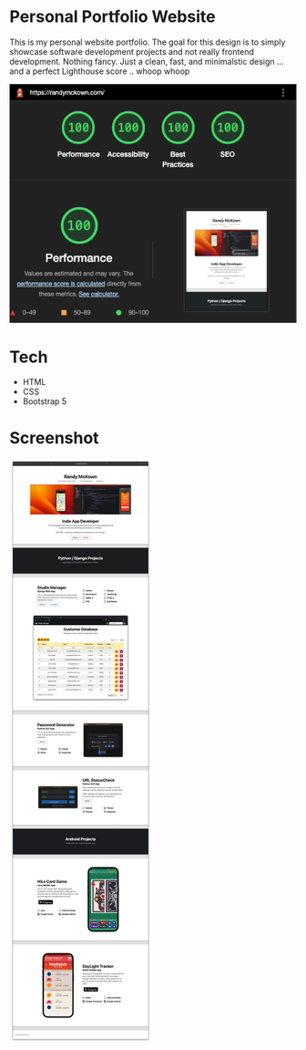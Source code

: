 # Personal Portfolio Website
This is my personal website portfolio. The goal for this design is to simply showcase software development projects and not really frontend development. Nothing fancy. Just a clean, fast, and minimalstic design ... and a perfect Lighthouse score .. whoop whoop 

<img src="screenshots/lighthouse.gif">

# Tech
- HTML
- CSS
- Bootstrap 5

# Screenshot

<img src="screenshots/website-portfolio.webp">